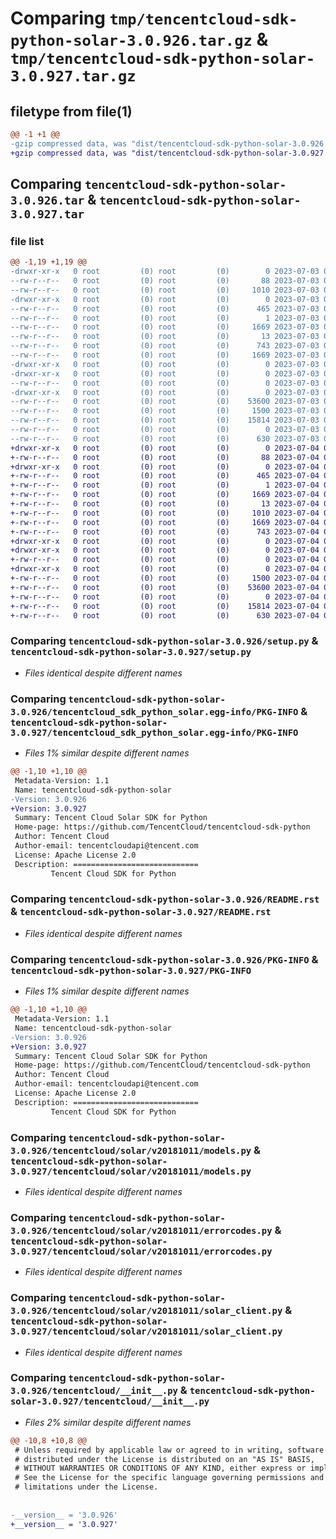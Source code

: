 # Comparing `tmp/tencentcloud-sdk-python-solar-3.0.926.tar.gz` & `tmp/tencentcloud-sdk-python-solar-3.0.927.tar.gz`

## filetype from file(1)

```diff
@@ -1 +1 @@
-gzip compressed data, was "dist/tencentcloud-sdk-python-solar-3.0.926.tar", last modified: Mon Jul  3 00:33:24 2023, max compression
+gzip compressed data, was "dist/tencentcloud-sdk-python-solar-3.0.927.tar", last modified: Tue Jul  4 00:28:44 2023, max compression
```

## Comparing `tencentcloud-sdk-python-solar-3.0.926.tar` & `tencentcloud-sdk-python-solar-3.0.927.tar`

### file list

```diff
@@ -1,19 +1,19 @@
-drwxr-xr-x   0 root         (0) root         (0)        0 2023-07-03 00:33:24.000000 tencentcloud-sdk-python-solar-3.0.926/
--rw-r--r--   0 root         (0) root         (0)       88 2023-07-03 00:33:24.000000 tencentcloud-sdk-python-solar-3.0.926/setup.cfg
--rw-r--r--   0 root         (0) root         (0)     1010 2023-07-03 00:33:24.000000 tencentcloud-sdk-python-solar-3.0.926/setup.py
-drwxr-xr-x   0 root         (0) root         (0)        0 2023-07-03 00:33:24.000000 tencentcloud-sdk-python-solar-3.0.926/tencentcloud_sdk_python_solar.egg-info/
--rw-r--r--   0 root         (0) root         (0)      465 2023-07-03 00:33:24.000000 tencentcloud-sdk-python-solar-3.0.926/tencentcloud_sdk_python_solar.egg-info/SOURCES.txt
--rw-r--r--   0 root         (0) root         (0)        1 2023-07-03 00:33:24.000000 tencentcloud-sdk-python-solar-3.0.926/tencentcloud_sdk_python_solar.egg-info/dependency_links.txt
--rw-r--r--   0 root         (0) root         (0)     1669 2023-07-03 00:33:24.000000 tencentcloud-sdk-python-solar-3.0.926/tencentcloud_sdk_python_solar.egg-info/PKG-INFO
--rw-r--r--   0 root         (0) root         (0)       13 2023-07-03 00:33:24.000000 tencentcloud-sdk-python-solar-3.0.926/tencentcloud_sdk_python_solar.egg-info/top_level.txt
--rw-r--r--   0 root         (0) root         (0)      743 2023-07-03 00:33:24.000000 tencentcloud-sdk-python-solar-3.0.926/README.rst
--rw-r--r--   0 root         (0) root         (0)     1669 2023-07-03 00:33:24.000000 tencentcloud-sdk-python-solar-3.0.926/PKG-INFO
-drwxr-xr-x   0 root         (0) root         (0)        0 2023-07-03 00:33:24.000000 tencentcloud-sdk-python-solar-3.0.926/tencentcloud/
-drwxr-xr-x   0 root         (0) root         (0)        0 2023-07-03 00:33:24.000000 tencentcloud-sdk-python-solar-3.0.926/tencentcloud/solar/
--rw-r--r--   0 root         (0) root         (0)        0 2023-07-03 00:33:24.000000 tencentcloud-sdk-python-solar-3.0.926/tencentcloud/solar/__init__.py
-drwxr-xr-x   0 root         (0) root         (0)        0 2023-07-03 00:33:24.000000 tencentcloud-sdk-python-solar-3.0.926/tencentcloud/solar/v20181011/
--rw-r--r--   0 root         (0) root         (0)    53600 2023-07-03 00:33:24.000000 tencentcloud-sdk-python-solar-3.0.926/tencentcloud/solar/v20181011/models.py
--rw-r--r--   0 root         (0) root         (0)     1500 2023-07-03 00:33:24.000000 tencentcloud-sdk-python-solar-3.0.926/tencentcloud/solar/v20181011/errorcodes.py
--rw-r--r--   0 root         (0) root         (0)    15814 2023-07-03 00:33:24.000000 tencentcloud-sdk-python-solar-3.0.926/tencentcloud/solar/v20181011/solar_client.py
--rw-r--r--   0 root         (0) root         (0)        0 2023-07-03 00:33:24.000000 tencentcloud-sdk-python-solar-3.0.926/tencentcloud/solar/v20181011/__init__.py
--rw-r--r--   0 root         (0) root         (0)      630 2023-07-03 00:33:24.000000 tencentcloud-sdk-python-solar-3.0.926/tencentcloud/__init__.py
+drwxr-xr-x   0 root         (0) root         (0)        0 2023-07-04 00:28:44.000000 tencentcloud-sdk-python-solar-3.0.927/
+-rw-r--r--   0 root         (0) root         (0)       88 2023-07-04 00:28:44.000000 tencentcloud-sdk-python-solar-3.0.927/setup.cfg
+drwxr-xr-x   0 root         (0) root         (0)        0 2023-07-04 00:28:44.000000 tencentcloud-sdk-python-solar-3.0.927/tencentcloud_sdk_python_solar.egg-info/
+-rw-r--r--   0 root         (0) root         (0)      465 2023-07-04 00:28:44.000000 tencentcloud-sdk-python-solar-3.0.927/tencentcloud_sdk_python_solar.egg-info/SOURCES.txt
+-rw-r--r--   0 root         (0) root         (0)        1 2023-07-04 00:28:44.000000 tencentcloud-sdk-python-solar-3.0.927/tencentcloud_sdk_python_solar.egg-info/dependency_links.txt
+-rw-r--r--   0 root         (0) root         (0)     1669 2023-07-04 00:28:44.000000 tencentcloud-sdk-python-solar-3.0.927/tencentcloud_sdk_python_solar.egg-info/PKG-INFO
+-rw-r--r--   0 root         (0) root         (0)       13 2023-07-04 00:28:44.000000 tencentcloud-sdk-python-solar-3.0.927/tencentcloud_sdk_python_solar.egg-info/top_level.txt
+-rw-r--r--   0 root         (0) root         (0)     1010 2023-07-04 00:28:44.000000 tencentcloud-sdk-python-solar-3.0.927/setup.py
+-rw-r--r--   0 root         (0) root         (0)     1669 2023-07-04 00:28:44.000000 tencentcloud-sdk-python-solar-3.0.927/PKG-INFO
+-rw-r--r--   0 root         (0) root         (0)      743 2023-07-04 00:28:44.000000 tencentcloud-sdk-python-solar-3.0.927/README.rst
+drwxr-xr-x   0 root         (0) root         (0)        0 2023-07-04 00:28:44.000000 tencentcloud-sdk-python-solar-3.0.927/tencentcloud/
+drwxr-xr-x   0 root         (0) root         (0)        0 2023-07-04 00:28:44.000000 tencentcloud-sdk-python-solar-3.0.927/tencentcloud/solar/
+-rw-r--r--   0 root         (0) root         (0)        0 2023-07-04 00:28:44.000000 tencentcloud-sdk-python-solar-3.0.927/tencentcloud/solar/__init__.py
+drwxr-xr-x   0 root         (0) root         (0)        0 2023-07-04 00:28:44.000000 tencentcloud-sdk-python-solar-3.0.927/tencentcloud/solar/v20181011/
+-rw-r--r--   0 root         (0) root         (0)     1500 2023-07-04 00:28:44.000000 tencentcloud-sdk-python-solar-3.0.927/tencentcloud/solar/v20181011/errorcodes.py
+-rw-r--r--   0 root         (0) root         (0)    53600 2023-07-04 00:28:44.000000 tencentcloud-sdk-python-solar-3.0.927/tencentcloud/solar/v20181011/models.py
+-rw-r--r--   0 root         (0) root         (0)        0 2023-07-04 00:28:44.000000 tencentcloud-sdk-python-solar-3.0.927/tencentcloud/solar/v20181011/__init__.py
+-rw-r--r--   0 root         (0) root         (0)    15814 2023-07-04 00:28:44.000000 tencentcloud-sdk-python-solar-3.0.927/tencentcloud/solar/v20181011/solar_client.py
+-rw-r--r--   0 root         (0) root         (0)      630 2023-07-04 00:28:44.000000 tencentcloud-sdk-python-solar-3.0.927/tencentcloud/__init__.py
```

### Comparing `tencentcloud-sdk-python-solar-3.0.926/setup.py` & `tencentcloud-sdk-python-solar-3.0.927/setup.py`

 * *Files identical despite different names*

### Comparing `tencentcloud-sdk-python-solar-3.0.926/tencentcloud_sdk_python_solar.egg-info/PKG-INFO` & `tencentcloud-sdk-python-solar-3.0.927/tencentcloud_sdk_python_solar.egg-info/PKG-INFO`

 * *Files 1% similar despite different names*

```diff
@@ -1,10 +1,10 @@
 Metadata-Version: 1.1
 Name: tencentcloud-sdk-python-solar
-Version: 3.0.926
+Version: 3.0.927
 Summary: Tencent Cloud Solar SDK for Python
 Home-page: https://github.com/TencentCloud/tencentcloud-sdk-python
 Author: Tencent Cloud
 Author-email: tencentcloudapi@tencent.com
 License: Apache License 2.0
 Description: ============================
         Tencent Cloud SDK for Python
```

### Comparing `tencentcloud-sdk-python-solar-3.0.926/README.rst` & `tencentcloud-sdk-python-solar-3.0.927/README.rst`

 * *Files identical despite different names*

### Comparing `tencentcloud-sdk-python-solar-3.0.926/PKG-INFO` & `tencentcloud-sdk-python-solar-3.0.927/PKG-INFO`

 * *Files 1% similar despite different names*

```diff
@@ -1,10 +1,10 @@
 Metadata-Version: 1.1
 Name: tencentcloud-sdk-python-solar
-Version: 3.0.926
+Version: 3.0.927
 Summary: Tencent Cloud Solar SDK for Python
 Home-page: https://github.com/TencentCloud/tencentcloud-sdk-python
 Author: Tencent Cloud
 Author-email: tencentcloudapi@tencent.com
 License: Apache License 2.0
 Description: ============================
         Tencent Cloud SDK for Python
```

### Comparing `tencentcloud-sdk-python-solar-3.0.926/tencentcloud/solar/v20181011/models.py` & `tencentcloud-sdk-python-solar-3.0.927/tencentcloud/solar/v20181011/models.py`

 * *Files identical despite different names*

### Comparing `tencentcloud-sdk-python-solar-3.0.926/tencentcloud/solar/v20181011/errorcodes.py` & `tencentcloud-sdk-python-solar-3.0.927/tencentcloud/solar/v20181011/errorcodes.py`

 * *Files identical despite different names*

### Comparing `tencentcloud-sdk-python-solar-3.0.926/tencentcloud/solar/v20181011/solar_client.py` & `tencentcloud-sdk-python-solar-3.0.927/tencentcloud/solar/v20181011/solar_client.py`

 * *Files identical despite different names*

### Comparing `tencentcloud-sdk-python-solar-3.0.926/tencentcloud/__init__.py` & `tencentcloud-sdk-python-solar-3.0.927/tencentcloud/__init__.py`

 * *Files 2% similar despite different names*

```diff
@@ -10,8 +10,8 @@
 # Unless required by applicable law or agreed to in writing, software
 # distributed under the License is distributed on an "AS IS" BASIS,
 # WITHOUT WARRANTIES OR CONDITIONS OF ANY KIND, either express or implied.
 # See the License for the specific language governing permissions and
 # limitations under the License.
 
 
-__version__ = '3.0.926'
+__version__ = '3.0.927'
```

